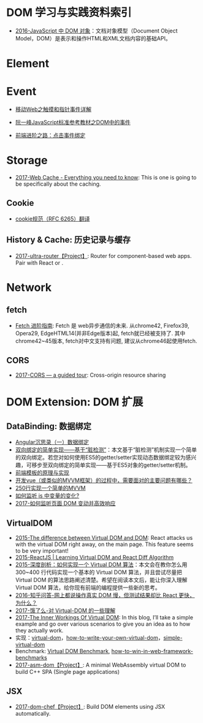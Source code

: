 
# DOM 学习与实践资料索引

- [2016-JavaScript 中 DOM 对象](https://parg.co/bOa)：文档对象模型（Document Object Model，DOM）是表示和操作HTML和XML文档内容的基础API。

# Element


# Event

- [移动Web之触摸和指针事件详解](http://www.infoq.com/cn/articles/touch-pointer-event)

- [阮一峰JavaScript标准参考教材之DOM中的事件](http://javascript.ruanyifeng.com/dom/event.html#toc43)

- [前端进阶之路：点击事件绑定](https://github.com/cssmagic/blog/issues/48)


# Storage

- [2017-Web Cache - Everything you need to know](http://kamranahmed.info/blog/2017/03/14/quick-guide-to-http-caching/?rd=1): This is one is going to be specifically about the caching.

## Cookie
- [cookie规范（RFC 6265）翻译](https://github.com/renaesop/blog/issues/4)

## History & Cache: 历史记录与缓存
- [2017-ultra-router【Project】](https://github.com/gt3/ultra-router): Router for component-based web apps. Pair with React or <BYOF />.

# Network

## fetch

- [Fetch 进阶指南](http://louiszhai.github.io/2016/11/02/fetch/): Fetch 是 web异步通信的未来. 从chrome42, Firefox39, Opera29, EdgeHTML14(并非Edge版本)起, fetch就已经被支持了. 其中chrome42~45版本, fetch对中文支持有问题, 建议从chrome46起使用fetch.

## CORS
- [2017-CORS — a guided tour](https://parg.co/bOF): Cross-origin resource sharing

# DOM Extension: DOM 扩展

## DataBinding: 数据绑定

- [Angular沉思录（一）数据绑定](https://github.com/xufei/blog/issues/10)
- [双向绑定的简单实现——基于“脏检测”](https://parg.co/bOW)：本文基于“脏检测”机制实现一个简单的双向绑定。若您对如何使用ES5的getter/setter实现动态数据绑定较为感兴趣，可移步至双向绑定的简单实现——基于ES5对象的getter/setter机制。
- [前端模板的原理与实现](http://www.tuicool.com/articles/Q73Ubym)
- [开发vue（或类似的MVVM框架）的过程中，需要面对的主要问题有哪些？](https://www.zhihu.com/question/53176471/answer/134004234)
- [250行实现一个简单的MVVM](https://zhuanlan.zhihu.com/p/24475845)
- [如何监听 js 中变量的变化?](https://www.zhihu.com/question/44724640)
- [2017-如何监听页面 DOM 变动并高效响应](https://hijiangtao.github.io/2017/08/03/How-to-Manipulate-DOM-Effectively/)

## VirtualDOM

- [2015-The difference between Virtual DOM and DOM](http://reactkungfu.com/2015/10/the-difference-between-virtual-dom-and-dom/): React attacks us with the virtual DOM right away, on the main page. This feature seems to be very important!
- [2015-ReactJS | Learning Virtual DOM and React Diff Algorithm](http://www.oyecode.com/2015/09/reactjs-learning-virtual-dom-and-react.html)
- [2015-深度剖析：如何实现一个 Virtual DOM 算法](https://github.com/livoras/blog/issues/13)：本文会在教你怎么用 300~400 行代码实现一个基本的 Virtual DOM 算法，并且尝试尽量把 Virtual DOM 的算法思路阐述清楚。希望在阅读本文后，能让你深入理解 Virtual DOM 算法，给你现有前端的编程提供一些新的思考。
- [2016-知乎问答-网上都说操作真实 DOM 慢，但测试结果却比 React 更快，为什么？](https://www.zhihu.com/question/31809713/answer/53544875)
- [2017-饿了么-对 Virtual-DOM 的一些理解](https://zhuanlan.zhihu.com/p/25630842)
- [2017-The Inner Workings Of Virtual DOM](https://medium.com/@rajaraodv/the-inner-workings-of-virtual-dom-666ee7ad47cf#.or5425hja): In this blog, I’ll take a simple example and go over various scenarios to give you an idea as to how they actually work.
- 实现：[virtual-dom](https://github.com/Matt-Esch/virtual-dom)，[how-to-write-your-own-virtual-dom](https://medium.com/@deathmood/how-to-write-your-own-virtual-dom-ee74acc13060#.59fqwanqa)，[simple-virtual-dom](https://github.com/livoras/simple-virtual-dom)
- Benchmark: [Virtual DOM Benchmark](http://vdom-benchmark.github.io/vdom-benchmark/), [how-to-win-in-web-framework-benchmarks](https://medium.com/@localvoid/how-to-win-in-web-framework-benchmarks-8bc31af76ce7#.h3nedvhr5)
- [2017-asm-dom【Project】](https://github.com/mbasso/asm-dom/blob/master/README.md): A minimal WebAssembly virtual DOM to build C++ SPA (Single page applications)

## JSX
- [2017-dom-chef【Project】](https://github.com/vadimdemedes/dom-chef): Build DOM elements using JSX automatically.